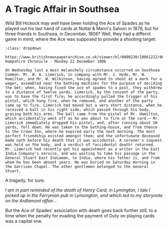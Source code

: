 # A Tragic Affair in Southsea

Wild Bill Hickock may well have been holding the Ace of Spades as he played out his last hand of cards at Nuttal & Mann's Saloon in 1876, but for three friends in Southsea, in December, 1806? Well, they had a differnt game in mind, where the Ace was supposed to provide a shooting target:

```{admonition} *A most melancholy circumstance*, December, 1806
:class: dropdown

https://www.britishnewspaperarchive.co.uk/viewer/bl/0000230/18061222/001/0001
Hampshire Chronicle - Monday 22 December 1806

On Wednesday last a most melancholy circumstance occurred on Southsea Common. Mr. W. A. Limerick, in company with Mr. J. Hyde, Mr. W. Hamilton, and Mr. W. Wilkinson, having agreed to shoot at a mark for a wager, assembled near the bathing machines for the purpose of deciding the bet; when, having fixed the ace of spades to a post, they withdrew to a distance of twelve yards. Limerick, by the consent of the party, was to have the first fire; he accordingly pulled the trigger of his pistol, which hung fire, when he removed, and another of the party came up to fire. Limerick had moved but a very short distance, when he received a ball in his right side, which passed through his body, grasing both his arms. The ball came from the pistol of Mr. Hamilton, which accidentally went off as he was about to fire at the card.— Mr. Limerick immediately dropped his pistol, and, after running about 50 yards, fell down. He was taken to the bathing-house, and from thence to the Crown Inn, where he expired early the next morning. The most perfect friendship existed amongst them; and the unfortunate deceased made oath before his death that it was accidental. A coroner's inquest was held on the body, and a verdict of *accidental death* returned. Mr. Limerick had recently got his appointment as a writer in the East India Company's service, and was waiting to take his passage in the General Stuart East Indiaman, to India, where his father is, and from whom he has been absent years. He was buried on Saturday morning in the Garrison Chapel. The other gentlemen belonged to the General Stuart.
```

A tragedy, for sure.

*I am in part reminded of the death of Henry Card, in Lymington, I tale I picked up in the Ferryman pub in Lymongton, and which led to my storynote on the Ardlamont affair...*

But the Ace of Spades' association with death goes back further still, to a time when the penalty for evading the payment of Duty on playing cards was a capital one.
